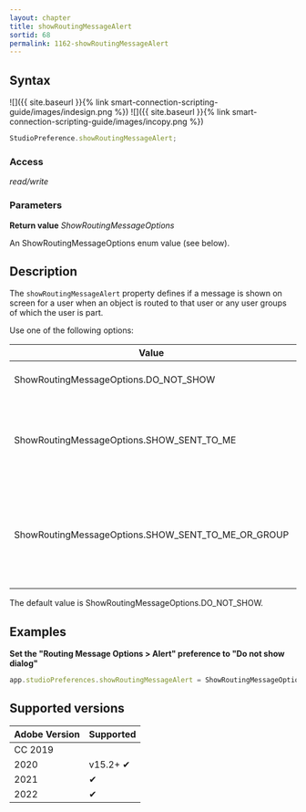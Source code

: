 ```yaml
---
layout: chapter
title: showRoutingMessageAlert
sortid: 68
permalink: 1162-showRoutingMessageAlert
---
```

## Syntax

![]({{ site.baseurl }}{% link smart-connection-scripting-guide/images/indesign.png %}) ![]({{ site.baseurl }}{% link smart-connection-scripting-guide/images/incopy.png %})
```javascript
StudioPreference.showRoutingMessageAlert;
```

### Access

*read/write*

### Parameters

**Return value** *ShowRoutingMessageOptions*

An ShowRoutingMessageOptions enum value (see below).

## Description

The `showRoutingMessageAlert` property defines  if a message is shown on screen for a user when an object is routed to that user or any user groups of which the user is part.

Use one of the following options:

| Value                                              | Description          |
|----------------------------------------------------|----------------------|
| ShowRoutingMessageOptions.DO_NOT_SHOW              | No message is shown. |
| ShowRoutingMessageOptions.SHOW_SENT_TO_ME	         | A message is shown when an object is routed to the user only. |
| ShowRoutingMessageOptions.SHOW_SENT_TO_ME_OR_GROUP | A message is shown when an object is routed to the user or any of the groups the user is part.|

The default value is ShowRoutingMessageOptions.DO_NOT_SHOW.

## Examples

**Set the "Routing Message Options > Alert" preference to "Do not show dialog"**

```javascript
app.studioPreferences.showRoutingMessageAlert = ShowRoutingMessageOptions.DO_NOT_SHOW;
```

## Supported versions

| Adobe Version | Supported |
|---------------|-----------|
| CC 2019       |           |
| 2020          | v15.2+ ✔  |
| 2021          | ✔         |
| 2022          | ✔         |
